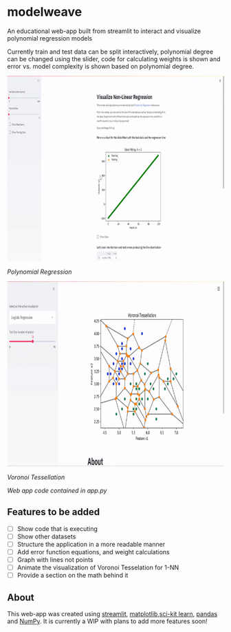 # modelweave
An educational web-app built from streamlit to interact and visualize polynomial regression models

Currently train and test data can be split interactively, polynomial degree can be changed using the slider, code for calculating weights is shown and error vs. model complexity is shown based on polynomial degree.
<!--![gif](./images/reg.gif =600x700)-->
<img src="./images/reg.gif" alt="demo" width="818" height="430"/>

_Polynomial Regression_

<img src="./images/voronoi.gif" alt="demo" width="818" height="430"/>


_Voronoi Tessellation_

_Web app code contained in app.py_

## Features to be added
- [ ] Show code that is executing
- [ ] Show other datasets
- [ ] Structure the application in a more readable manner
- [ ] Add error function equations, and weight calculations
- [ ] Graph with lines not points
- [ ] Animate the visualization of Voronoi Tesselation for 1-NN
- [ ] Provide a section on the math behind it

## About
This web-app was created using [streamlit](https://streamlit.io), [matplotlib](https://matplotlib.org),[sci-kit learn](https://scikit-learn.org/stable/), [pandas](https://pandas.pydata.org/) and [NumPy](https://numpy.org). It is currently a WIP with plans to add more features soon!

<!---A practice in utilizing linear regression to predict a candidates GPA based on SAT scores

Dataset was taken from [here](https://www.kaggle.com/luddarell/101-simple-linear-regressioncsv)

![Training Data](./images/training.jpg)
![Testing Data](./images/testing.jpg)


_Training vs. Testing data based on the same regression line (green)_

## Background
This dataset is based on the 2400 SAT score which was [changed in 2005](https://www.nytimes.com/2002/06/23/us/new-sat-writing-test-is-planned.html) to include a new writing section graded out of 800 points (hence the 800 point increase from the previous 1600 points), and then [changed once again in March of 2014](https://apps.washingtonpost.com/g/page/local/key-shifts-of-the-sat-redesign/858/), with one of the changes being a return to the 1600-point system that was previously used. The first updated exam was administered in March of 2016.

--->
